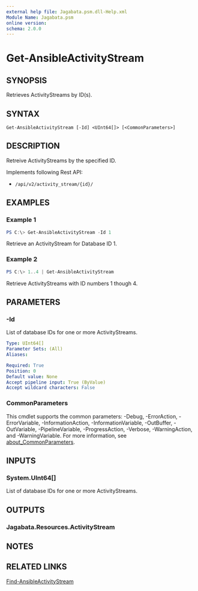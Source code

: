 ```yaml
---
external help file: Jagabata.psm.dll-Help.xml
Module Name: Jagabata.psm
online version:
schema: 2.0.0
---
```


# Get-AnsibleActivityStream

## SYNOPSIS
Retrieves ActivityStreams by ID(s).

## SYNTAX

```
Get-AnsibleActivityStream [-Id] <UInt64[]> [<CommonParameters>]
```

## DESCRIPTION
Retreive ActivityStreams by the specified ID.

Implements following Rest API:  
- `/api/v2/activity_stream/{id}/`  

## EXAMPLES

### Example 1
```powershell
PS C:\> Get-AnsibleActivityStream -Id 1
```

Retrieve an ActivityStream for Database ID 1.

### Example 2
```powershell
PS C:\> 1..4 | Get-AnsibleActivityStream
```

Retrieve ActivityStreams with ID numbers 1 though 4.

## PARAMETERS

### -Id
List of database IDs for one or more ActivityStreams.

```yaml
Type: UInt64[]
Parameter Sets: (All)
Aliases:

Required: True
Position: 0
Default value: None
Accept pipeline input: True (ByValue)
Accept wildcard characters: False
```

### CommonParameters
This cmdlet supports the common parameters: -Debug, -ErrorAction, -ErrorVariable, -InformationAction, -InformationVariable, -OutBuffer, -OutVariable, -PipelineVariable, -ProgressAction, -Verbose, -WarningAction, and -WarningVariable. For more information, see [about_CommonParameters](http://go.microsoft.com/fwlink/?LinkID=113216).

## INPUTS

### System.UInt64[]
List of database IDs for one or more ActivityStreams.

## OUTPUTS

### Jagabata.Resources.ActivityStream
## NOTES

## RELATED LINKS

[Find-AnsibleActivityStream](Find-AnsibleActivityStream.md)
